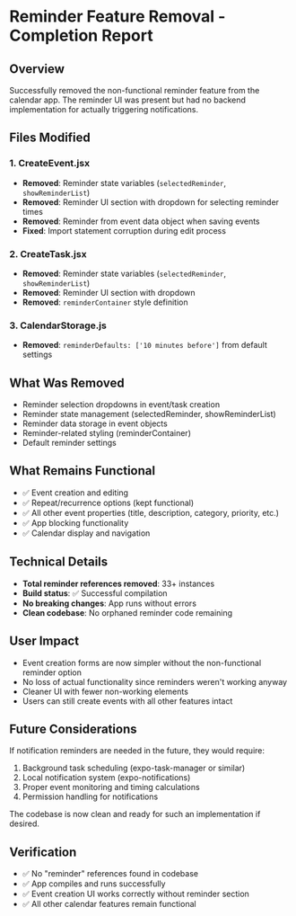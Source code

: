 # Reminder Feature Removal - Completion Report

## Overview
Successfully removed the non-functional reminder feature from the calendar app. The reminder UI was present but had no backend implementation for actually triggering notifications.

## Files Modified

### 1. CreateEvent.jsx
- **Removed**: Reminder state variables (`selectedReminder`, `showReminderList`)
- **Removed**: Reminder UI section with dropdown for selecting reminder times
- **Removed**: Reminder from event data object when saving events
- **Fixed**: Import statement corruption during edit process

### 2. CreateTask.jsx  
- **Removed**: Reminder state variables (`selectedReminder`, `showReminderList`)
- **Removed**: Reminder UI section with dropdown
- **Removed**: `reminderContainer` style definition

### 3. CalendarStorage.js
- **Removed**: `reminderDefaults: ['10 minutes before']` from default settings

## What Was Removed
- Reminder selection dropdowns in event/task creation
- Reminder state management (selectedReminder, showReminderList)
- Reminder data storage in event objects  
- Reminder-related styling (reminderContainer)
- Default reminder settings

## What Remains Functional
- ✅ Event creation and editing
- ✅ Repeat/recurrence options (kept functional)
- ✅ All other event properties (title, description, category, priority, etc.)
- ✅ App blocking functionality
- ✅ Calendar display and navigation

## Technical Details
- **Total reminder references removed**: 33+ instances
- **Build status**: ✅ Successful compilation
- **No breaking changes**: App runs without errors
- **Clean codebase**: No orphaned reminder code remaining

## User Impact
- Event creation forms are now simpler without the non-functional reminder option
- No loss of actual functionality since reminders weren't working anyway
- Cleaner UI with fewer non-working elements
- Users can still create events with all other features intact

## Future Considerations
If notification reminders are needed in the future, they would require:
1. Background task scheduling (expo-task-manager or similar)
2. Local notification system (expo-notifications)
3. Proper event monitoring and timing calculations
4. Permission handling for notifications

The codebase is now clean and ready for such an implementation if desired.

## Verification
- ✅ No "reminder" references found in codebase
- ✅ App compiles and runs successfully
- ✅ Event creation UI works correctly without reminder section
- ✅ All other calendar features remain functional
